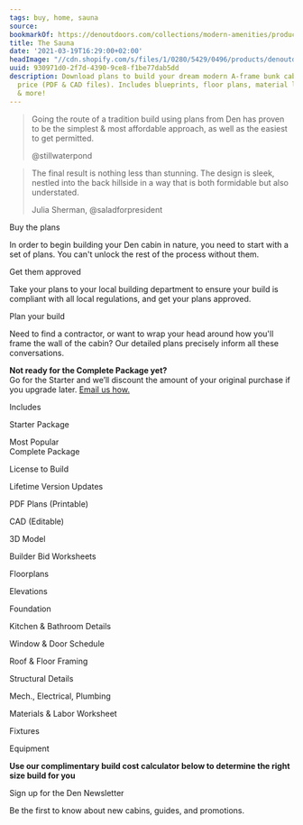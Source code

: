 ```yaml
---
tags: buy, home, sauna
source:
bookmarkOf: https://denoutdoors.com/collections/modern-amenities/products/outdoor-sauna
title: The Sauna
date: '2021-03-19T16:29:00+02:00'
headImage: "//cdn.shopify.com/s/files/1/0280/5429/0496/products/denoutdoorsdotcom_sauna16-1_f2cd6439-7107-45cf-817f-6ea9e11d57e3.jpg?v=1616453549"
uuid: 930971d0-2f7d-4390-9ce8-f1be77dab5dd
description: Download plans to build your dream modern A-frame bunk cabin, at an affordable
  price (PDF & CAD files). Includes blueprints, floor plans, material lists, designs,
  & more!
---
```


> Going the route of a tradition build using plans from Den has proven to be the simplest & most affordable approach, as well as the easiest to get permitted.
> 
> @stillwaterpond

> The final result is nothing less than stunning. The design is sleek, nestled into the back hillside in a way that is both formidable but also understated.
> 
> Julia Sherman, @saladforpresident

Buy the plans

In order to begin building your Den cabin in nature, you need to start with a set of plans. You can't unlock the rest of the process without them.

Get them approved

Take your plans to your local building department to ensure your build is compliant with all local regulations, and get your plans approved.

Plan your build

Need to find a contractor, or want to wrap your head around how you'll frame the wall of the cabin? Our detailed plans precisely inform all these conversations.

**Not ready for the Complete Package yet?**  
Go for the Starter and we’ll discount the amount of your original purchase if you upgrade later. [Email us how.](mailto:support@denoutdoors.com)

  
Includes

  
Starter Package

Most Popular  
Complete Package

License to Build

Lifetime Version Updates

PDF Plans (Printable)

CAD (Editable)

3D Model

Builder Bid Worksheets

Floorplans

Elevations

Foundation

Kitchen & Bathroom Details

Window & Door Schedule

Roof & Floor Framing

Structural Details

Mech., Electrical, Plumbing

Materials & Labor Worksheet

Fixtures

Equipment

**Use our complimentary build cost calculator below to determine the right size build for you**

Sign up for the Den Newsletter

Be the first to know about new cabins, guides, and promotions.